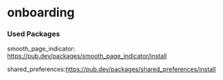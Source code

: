 # onboarding
 
### Used Packages
smooth_page_indicator: https://pub.dev/packages/smooth_page_indicator/install

shared_preferences:https://pub.dev/packages/shared_preferences/install